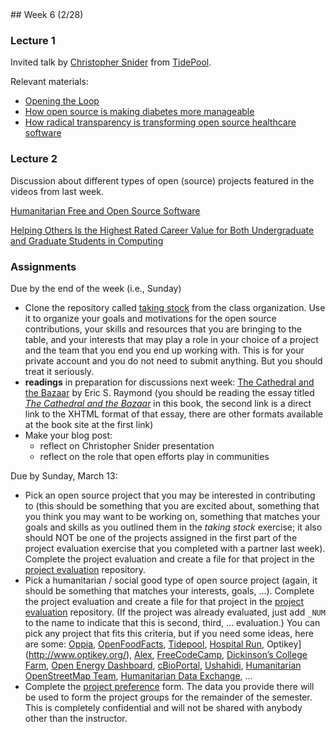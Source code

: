 <div class="week">

<div class="week_heading" markdown="1">
## Week 6 (2/28)
</div>

<div class="column_materials"  markdown="1">

### Lecture 1

Invited talk by
<a href="https://www.linkedin.com/in/christopherasnider/">Christopher Snider</a>
from <a href="https://www.tidepool.org/open">TidePool</a>.

Relevant materials:

- <a href="https://www.redhat.com/en/open-source-stories/opening-the-loop">Opening the Loop</a>
- <a href="https://www.redhat.com/en/blog/how-open-source-making-diabetes-more-manageable">How open source is making diabetes more manageable</a>
- <a href="https://opensource.com/article/22/2/transparency-open-source-healthcare-software">How radical transparency is transforming open source healthcare software</a>

### Lecture 2

Discussion about different types of open (source) projects featured in the videos from last week.

[Humanitarian Free and Open Source Software](https://www.timreview.ca/article/399)

[Helping Others Is the Highest Rated Career Value for Both Undergraduate and Graduate Students in Computing](https://cra.org/crn/2018/11/helping-others-is-the-highest-rated-career-value-for-both-undergraduate-and-graduate-students-in-computing/)

</div>

<div class="column_assign"  markdown="1">

### Assignments

Due by the end of the week (i.e., Sunday)

- Clone the repository called [taking stock](https://github.com/ossd-sp22/taking_stock) from the class organization. Use it
  to organize your goals and motivations for the open source contributions, your skills and resources that you are bringing
  to the table, and your interests that may play a role in your choice of a project and the team that you end you end up working with. This is for your private account and you do not need to submit anything. But you should treat it seriously.
- **readings** in preparation for discussions next week: [The Cathedral and the Bazaar](http://www.catb.org/~esr/writings/cathedral-bazaar/) by Eric S. Raymond (you should be reading the essay titled [_The Cathedral and the Bazaar_](http://www.catb.org/~esr/writings/cathedral-bazaar/cathedral-bazaar/) in this book, the second link is a direct link to the XHTML format of that essay, there are other formats available at the book site at the first link)
- Make your blog post:
  - reflect on Christopher Snider presentation
  - reflect on the role that open efforts play in communities

Due by Sunday, March 13:

- Pick an open source project that you may be interested in contributing to (this should be something that you are excited about, something that you think you may want to be working on, something that matches your goals and skills as you outlined them in the _taking stock_ exercise; it also should NOT be one of the projects assigned in the first part of the project evaluation exercise that you completed with a partner last week). Complete the project evaluation and create a file for that project in the [project evaluation](https://github.com/ossd-sp22/project-evaluation) repository.
- Pick a humanitarian / social good type of open source project (again, it should be something that matches your interests, goals, ...). Complete the project evaluation and create a file for that project in the [project evaluation](https://github.com/ossd-sp22/project-evaluation) repository. (If the project was already evaluated, just add `_NUM` to the name to indicate that this is second, third, ... evaluation.) You can pick any project that fits this criteria, but if you need some ideas, here are some:
  [Oppia](https://www.oppia.org/splash), [OpenFoodFacts](https://world.openfoodfacts.org/), [Tidepool](https://www.tidepool.org/), [Hospital Run](https://hospitalrun.io/), Optikey](http://www.optikey.org/), [Alex](https://alexjs.com/), [FreeCodeCamp](https://www.freecodecamp.org/), [Dickinson’s College Farm](https://farmdata.dickinson.edu/guest.php), [Open Energy Dashboard](https://openenergydashboard.github.io/), [cBioPortal](https://www.cbioportal.org/), [Ushahidi](https://www.ushahidi.com/), [Humanitarian OpenStreetMap Team](https://www.hotosm.org/), [Humanitarian Data Exchange](https://data.humdata.org/), ...
- Complete the [project preference](https://forms.gle/1Kbi5zjg2wKR6vci9) form. The data you provide there will be used to form the project groups for the remainder of the semester. This is completely confidential and will not be shared with anybody other than the instructor.

</div>
</div>
